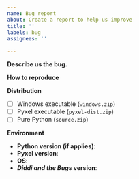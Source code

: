 ```yaml
---
name: Bug report
about: Create a report to help us improve
title: ''
labels: bug
assignees: ''

---
```


**Describe us the bug.**
<!--- Give us a clear explanation of your issue --->

**How to reproduce**
<!--- How to reproduce this issue? --->

**Distribution**
<!--- What distribution (or distributions) of our game did you use? --->

- [ ] Windows executable (`windows.zip`)
- [ ] Pyxel executable (`pyxel-dist.zip`)
- [ ] Pure Python (`source.zip`)

**Environment**
<!--- Provide details of your environment to reproduce this issue. --->

- **Python version (if applies)**: 
- **Pyxel version**:
- **OS**:
- **_Diddi and the Bugs_ version**:
